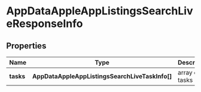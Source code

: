 # AppDataAppleAppListingsSearchLiveResponseInfo

## Properties

| Name | Type | Description | Notes |
|------------ | ------------- | ------------- | -------------|
**tasks** | **AppDataAppleAppListingsSearchLiveTaskInfo[]** | array of tasks |[optional]|